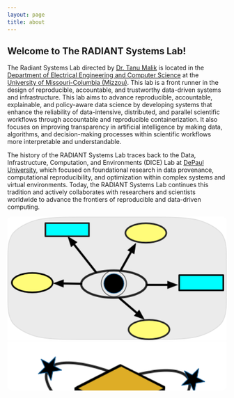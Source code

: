 ```yaml
---
layout: page
title: about
---
```


## Welcome to The RADIANT Systems Lab!



The Radiant Systems Lab directed by <a href="https://engineering.missouri.edu/faculty/tanu-malik/">Dr. Tanu Malik</a> is located in the <a href="https://engineering.missouri.edu/departments/eecs/">Department of Electrical Engineering and Computer Science</a> at the <a href="http://www.missouri.edu">University of Missouri-Columbia (Mizzou)</a>. This lab is a front runner in the design of reproducible, accountable, and trustworthy data-driven systems and infrastructure. This lab aims to advance reproducible, accountable, explainable, and policy-aware data science by developing systems that enhance the reliability of data-intensive, distributed, and parallel scientific workflows through accountable and reproducible containerization. It also focuses on improving transparency in artificial intelligence by making data, algorithms, and decision-making processes within scientific workflows more interpretable and understandable.  


The history of the RADIANT Systems Lab traces back to the Data, Infrastructure, Computation, and Environments (DICE) Lab at <a href="https://www.depaul.edu/Pages/default.aspx">DePaul University</a>, which focused on foundational research in data provenance, computational reproducibility, and optimization within complex systems and virtual environments.  Today, the RADIANT Systems Lab continues this tradition and actively collaborates with researchers and scientists worldwide to advance the frontiers of reproducible and data-driven computing.

<div style="max-width:800px; margin:auto; position:relative;">
  <style>
    .carousel-container {
      position: relative;
      width: 100%;
      height: 400px;
      overflow: hidden;
      border-radius: 10px;
    }

    .carousel-slide {
      display: flex;
      transition: transform 0.5s ease-in-out;
      height: 100%;
    }

    .carousel-slide img {
      width: 100%;
      height: 100%;
      object-fit: contain;
      flex-shrink: 0;
    }

    .nav-btn {
      position: absolute;
      top: 50%;
      transform: translateY(-50%);
      background-color: rgba(0,0,0,0.4);
      border: none;
      color: white;
      font-size: 24px;
      padding: 10px;
      cursor: pointer;
      z-index: 2;
    }

    .nav-btn:hover {
      background-color: rgba(0,0,0,0.7);
    }

    .prev-btn { left: 10px; }
    .next-btn { right: 10px; }

    .dots {
      position: absolute;
      bottom: 10px;
      left: 50%;
      transform: translateX(-50%);
      display: flex;
      gap: 10px;
      z-index: 2;
    }

    .dot {
      width: 12px;
      height: 12px;
      border-radius: 50%;
      background-color: rgba(255,255,255,0.5);
      cursor: pointer;
    }

    .dot.active {
      background-color: white;
    }
  </style>

  <div class="carousel-container">
    <div class="carousel-slide" id="carouselSlide">
      <img src="images/icons/provenance.png" alt="Slide 1">
      <img src="images/icons/container.png" alt="Slide 2">
      <img src="images/icons/infrastructure.png" alt="Slide 3">
      <img src="images/icons/policy.png" alt="Slide 4">
      <!-- Clone of the first image for smooth transition -->
      <img src="images/icons/provenance.png" alt="Clone Slide 1">
    </div>

    <button class="nav-btn prev-btn" onclick="moveSlide(-1)">&#10094;</button>
    <button class="nav-btn next-btn" onclick="moveSlide(1)">&#10095;</button>

    <div class="dots" id="dotsContainer">
      <div class="dot active" onclick="goToSlide(0)"></div>
      <div class="dot" onclick="goToSlide(1)"></div>
      <div class="dot" onclick="goToSlide(2)"></div>
      <div class="dot" onclick="goToSlide(3)"></div>
    </div>
  </div>

  <script>
    let currentSlide = 0;
    const slideContainer = document.getElementById("carouselSlide");
    const dots = document.querySelectorAll(".dot");
    const totalSlides = dots.length; // excludes clone

    function showSlide(index, skipTransition = false) {
      const realIndex = (index + totalSlides) % totalSlides;
      currentSlide = index;
      if (skipTransition) {
        slideContainer.style.transition = "none";
      } else {
        slideContainer.style.transition = "transform 0.5s ease-in-out";
      }
      slideContainer.style.transform = `translateX(-${index * 100}%)`;
      dots.forEach((dot, i) => dot.classList.toggle("active", i === realIndex));
    }

    function moveSlide(step) {
      if (currentSlide === totalSlides - 1 && step === 1) {
        // Going from last real slide to clone
        showSlide(currentSlide + 1);
        setTimeout(() => {
          showSlide(0, true); // jump instantly to first (real) slide
        }, 500); // match transition duration
      } else if (currentSlide === 0 && step === -1) {
        // Going from first to last
        slideContainer.style.transition = "none";
        slideContainer.style.transform = `translateX(-${totalSlides * 100}%)`;
        currentSlide = totalSlides;
        setTimeout(() => moveSlide(-1), 20);
      } else {
        showSlide(currentSlide + step);
      }
    }

    function goToSlide(index) {
      showSlide(index);
    }

    // Auto-transition every 2 seconds
    setInterval(() => {
      moveSlide(1);
    }, 2000);

    // Initialize
    showSlide(0);
  </script>
</div>
